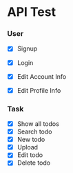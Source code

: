 # API Test

### User
- [x] Signup
- [X] Login
- [X] Edit Account Info
- [X] Edit Profile Info


### Task
- [X] Show all todos
- [X] Search todo
- [X] New todo
- [X] Upload 
- [X] Edit todo
- [X] Delete todo
